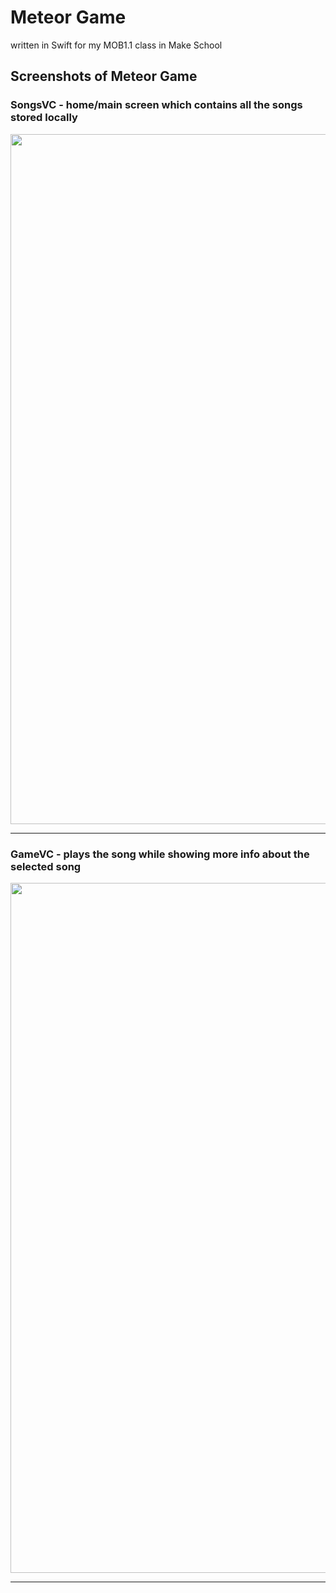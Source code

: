 # Meteor Game
written in Swift for my MOB1.1 class in Make School

## Screenshots of Meteor Game
### __SongsVC__ - home/main screen which contains all the songs stored locally 
<img src="https://github.com/SamuelFolledo/Meteor-Game/blob/master/screenshots/gameStart.PNG" width="621" height="1104">

---
### __GameVC__ - plays the song while showing more info about the selected song
<img src="https://github.com/SamuelFolledo/Meteor-Game/blob/master/screenshots/explosion.png" width="621" height="1104">

---
